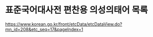 # 표준국어대사전 편찬용 의성의태어 목록
https://www.korean.go.kr/front/etcData/etcDataView.do?mn_id=208&etc_seq=17&pageIndex=1
